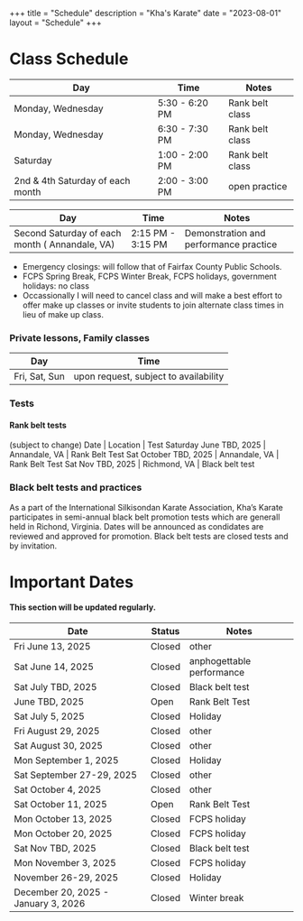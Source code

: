 +++
title = "Schedule"
description = "Kha's Karate"
date = "2023-08-01"
layout = "Schedule"
+++

# Class Schedule 

   Day | Time | Notes
--------|------|------
Monday, Wednesday | 5:30 - 6:20 PM | Rank belt class
Monday, Wednesday | 6:30 - 7:30 PM | Rank belt class
Saturday | 1:00 - 2:00 PM | Rank belt class
2nd & 4th Saturday of each month | 2:00 - 3:00 PM | open practice


   Day | Time | Notes
--------|------|------
Second Saturday of each month ( Annandale, VA) | 2:15 PM - 3:15 PM | Demonstration and performance practice

- Emergency closings: will follow that of Fairfax County Public Schools. 
- FCPS Spring Break, FCPS Winter Break, FCPS holidays, government holidays: no class
- Occassionally I will need to cancel class and will make a best effort to offer make up classes or invite students to join alternate class times in lieu of make up class.

### Private lessons, Family classes
  Day | Time
--------|------
Fri, Sat, Sun | upon request, subject to availability

###  Tests
#### Rank belt tests
(subject to change) 
Date | Location | Test
Saturday June TBD, 2025 | Annandale, VA | Rank Belt Test
Sat October TBD, 2025 | Annandale, VA | Rank Belt Test
Sat Nov TBD, 2025 | Richmond, VA | Black belt test 

### Black belt tests and practices  
As a part of the International Silkisondan Karate Association, Kha’s Karate participates in semi-annual black belt promotion tests which are generall held in Richond, Virginia. Dates will be announced as condidates are reviewed and approved for promotion. Black belt tests are closed tests and by invitation.

# Important Dates 
#### This section will be updated regularly.

   Date | Status | Notes
--------|------|----
Fri June 13, 2025  | Closed | other
Sat June 14, 2025  | Closed | anphogettable performance
Sat July TBD, 2025 | Closed | Black belt test
June TBD, 2025 | Open | Rank Belt Test
Sat July 5, 2025 | Closed | Holiday
Fri August 29, 2025 | Closed | other
Sat August 30, 2025 | Closed | other
Mon September 1, 2025 | Closed | Holiday
Sat September 27-29, 2025 | Closed | other
Sat October 4, 2025 | Closed | other
Sat October 11, 2025 | Open | Rank Belt Test
Mon October 13, 2025 | Closed | FCPS holiday
Mon October 20, 2025 | Closed | FCPS holiday
Sat Nov TBD, 2025 | Closed | Black belt test
Mon November 3, 2025 | Closed | FCPS holiday
November 26-29, 2025 | Closed | Holiday
December 20, 2025 - January 3, 2026 | Closed | Winter break

